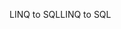 <span data-ttu-id="d537b-101">LINQ to SQL</span><span class="sxs-lookup"><span data-stu-id="d537b-101">LINQ to SQL</span></span>